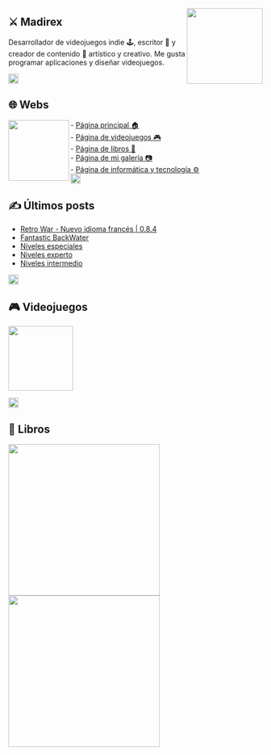 <a href="https://www.madirex.com/"><img align="right" height="150px" src="https://i.imgur.com/xhM21II_d.webp?maxwidth=760&fidelity=grand"></a>

## ⚔ Madirex
Desarrollador de videojuegos indie 🕹, escritor 📗 y creador de contenido 🎨 artístico y creativo. Me gusta programar aplicaciones y diseñar videojuegos.

<a href="https://www.madirex.com/"><img height="20px" src="https://i.imgur.com/tsNd9YC_d.webp"></a>

## 🌐 Webs
<a href="https://www.madirex.com/"><img align="left" height="120px" src="https://i.imgur.com/nYtcu63.gif"></a>
<div>
  <div>
    - <a href="https://www.madirex.com/">Página principal 🏠</a>
  </div>
  <div>
    - <a href="https://games.madirex.com/">Página de videojuegos 🎮</a>
  </div>
  <div>
    - <a href="https://books.madirex.com/">Página de libros 📕</a>
  </div>
  <div>
    - <a href="https://art.madirex.com/">Página de mi galería 📷</a>
  </div>
  <div>
    - <a href="https://tech.madirex.com/">Página de informática y tecnología ⚙</a>
  </div>
</div>
<a href="https://www.madirex.com/"><img height="20px" src="https://i.imgur.com/tsNd9YC_d.webp"></a>

## ✍ Últimos posts
<!-- BLOG-POST-LIST:START -->
- [Retro War - Nuevo idioma francés | 0.8.4](https://games.madirex.com/2021/12/retro-war-nuevo-idioma-frances-084.html)
- [Fantastic BackWater](https://art.madirex.com/2021/12/fantastic-backwater.html)
- [Niveles especiales](https://tech.madirex.com/2021/11/niveles-especiales.html)
- [Niveles experto](https://tech.madirex.com/2021/11/niveles-experto.html)
- [Niveles intermedio](https://tech.madirex.com/2021/11/niveles-intermedio.html)
<!-- BLOG-POST-LIST:END -->
<a href="https://www.madirex.com/"><img height="20px" src="https://i.imgur.com/tsNd9YC_d.webp"></a>

## 🎮 Videojuegos
<a href="https://games.madirex.com/2020/07/retro-war-el-videojuego.html"><img height="128px" src="https://i.imgur.com/ybqHnqh.png"></a>

<a href="https://www.madirex.com/"><img height="20px" src="https://i.imgur.com/tsNd9YC_d.webp"></a>

## 📕 Libros
<a href="https://books.madirex.com/2020/10/la-mansion-de-las-pesadillas.html"><img align="left" height="300px" src="https://1.bp.blogspot.com/-fMJ2ERpQiuU/X4tpl5k5GoI/AAAAAAAAO2k/dOZYaaz3vhsBhpU5EKIO9VeQJdTO56SWQCLcBGAsYHQ/w680/La%2BMansi%25C3%25B3n%2Bde%2Blas%2BPesadillas.png"></a>

<a href="https://books.madirex.com/2021/06/abre-la-mente-piensa-diferente.html"><img align="left" height="300px" src="https://1.bp.blogspot.com/-A6dbbKbDRQ8/YNTKjprbzjI/AAAAAAAAVt4/WIR4sjJm8B4F8cVOb111oT3izDNXksfjgCLcBGAsYHQ/w680/Portada%2BAbre%2Bla%2Bmente%252C%2Bpiensa%2Bdiferente.png"></a>

